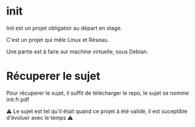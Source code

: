 # init

Init est un projet obligatoir au départ en stage. 

C'est un projet qui mêle Linux et Réseau.

Une partie est à faire sur machine virtuelle, sous Debian.

# Récuperer le sujet

Pour récuperer le sujet, il suffit de télécharger le repo, le sujet se nomme init.fr.pdf

⚠️ Le sujet est tel qu'il était quand ce projet à été validé, il est suceptible d'évoluer avec le temps ⚠️
